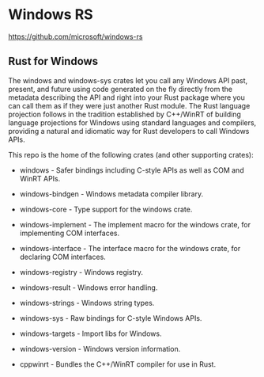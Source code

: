 # Windows RS

https://github.com/microsoft/windows-rs

## Rust for Windows
The windows and windows-sys crates let you call any Windows API past, present, and future using code generated on the fly directly from the metadata describing the API and right into your Rust package where you can call them as if they were just another Rust module. The Rust language projection follows in the tradition established by C++/WinRT of building language projections for Windows using standard languages and compilers, providing a natural and idiomatic way for Rust developers to call Windows APIs.

This repo is the home of the following crates (and other supporting crates):

- windows - Safer bindings including C-style APIs as well as COM and WinRT APIs.

- windows-bindgen - Windows metadata compiler library.

- windows-core - Type support for the windows crate.

- windows-implement - The implement macro for the windows crate, for implementing COM interfaces.

- windows-interface - The interface macro for the windows crate, for declaring COM interfaces.

- windows-registry - Windows registry.

- windows-result - Windows error handling.

- windows-strings - Windows string types.

- windows-sys - Raw bindings for C-style Windows APIs.

- windows-targets - Import libs for Windows.

- windows-version - Windows version information.

- cppwinrt - Bundles the C++/WinRT compiler for use in Rust.




